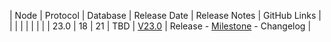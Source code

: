 | Node | Protocol | Database | Release Date | Release Notes | GitHub Links | 
|      |          |          |              | 				|			   |
| 23.0 | 18       | 21       | TBD          | [V23.0](../releases/release-v23-0.md) | Release - [Milestone](https://github.com/nanocurrency/nano-node/milestone/20) - Changelog |